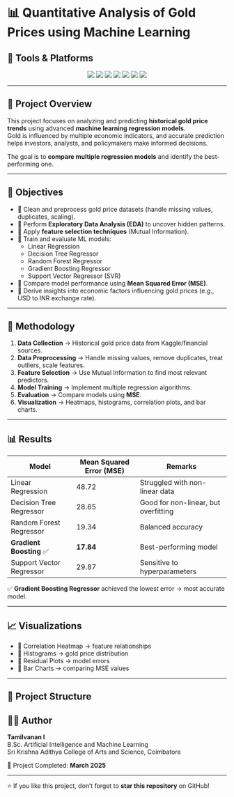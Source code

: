 # 📊 Quantitative Analysis of Gold Prices using Machine Learning

## 🚀 Tools & Platforms
<p align="center">
  <img src="https://img.shields.io/badge/Python-3776AB?style=for-the-badge&logo=python&logoColor=white"/>
  <img src="https://img.shields.io/badge/Google%20Colab-F9AB00?style=for-the-badge&logo=googlecolab&color=525252"/>
  <img src="https://img.shields.io/badge/GitHub-181717?style=for-the-badge&logo=github&logoColor=white"/>
  <img src="https://img.shields.io/badge/Kaggle-20BEFF?style=for-the-badge&logo=kaggle&logoColor=white"/>
  <img src="https://img.shields.io/badge/VS%20Code-0078D4?style=for-the-badge&logo=visualstudiocode&logoColor=white"/>
  <img src="https://img.shields.io/badge/Data%20Visualization-FF6F00?style=for-the-badge&logo=plotly&logoColor=white"/>
  <img src="https://img.shields.io/badge/Machine%20Learning-102230?style=for-the-badge&logo=scikitlearn&logoColor=F7931E"/>
</p>

---

## 📌 Project Overview
This project focuses on analyzing and predicting **historical gold price trends** using advanced **machine learning regression models**.  
Gold is influenced by multiple economic indicators, and accurate prediction helps investors, analysts, and policymakers make informed decisions.  

The goal is to **compare multiple regression models** and identify the best-performing one.

---

## 🎯 Objectives
- 🔹 Clean and preprocess gold price datasets (handle missing values, duplicates, scaling).  
- 🔹 Perform **Exploratory Data Analysis (EDA)** to uncover hidden patterns.  
- 🔹 Apply **feature selection techniques** (Mutual Information).  
- 🔹 Train and evaluate ML models:  
  - Linear Regression  
  - Decision Tree Regressor  
  - Random Forest Regressor  
  - Gradient Boosting Regressor  
  - Support Vector Regressor (SVR)  
- 🔹 Compare model performance using **Mean Squared Error (MSE)**.  
- 🔹 Derive insights into economic factors influencing gold prices (e.g., USD to INR exchange rate).  

---

## 🧩 Methodology
1. **Data Collection** → Historical gold price data from Kaggle/financial sources.  
2. **Data Preprocessing** → Handle missing values, remove duplicates, treat outliers, scale features.  
3. **Feature Selection** → Use Mutual Information to find most relevant predictors.  
4. **Model Training** → Implement multiple regression algorithms.  
5. **Evaluation** → Compare models using **MSE**.  
6. **Visualization** → Heatmaps, histograms, correlation plots, and bar charts.  

---

## 📊 Results
| Model                     | Mean Squared Error (MSE) | Remarks |
|----------------------------|--------------------------|---------|
| Linear Regression          | 48.72                   | Struggled with non-linear data |
| Decision Tree Regressor    | 28.65                   | Good for non-linear, but overfitting |
| Random Forest Regressor    | 19.34                   | Balanced accuracy |
| **Gradient Boosting** ✅    | **17.84**               | Best-performing model |
| Support Vector Regressor   | 29.87                   | Sensitive to hyperparameters |

✅ **Gradient Boosting Regressor** achieved the lowest error → most accurate model.  

---

## 📈 Visualizations
- 📌 Correlation Heatmap → feature relationships  
- 📌 Histograms → gold price distribution  
- 📌 Residual Plots → model errors  
- 📌 Bar Charts → comparing MSE values  

---

## 📂 Project Structure


## 👨‍💻 Author
**Tamilvanan I**  
B.Sc. Artificial Intelligence and Machine Learning  
Sri Krishna Adithya College of Arts and Science, Coimbatore  

📅 Project Completed: **March 2025**  

---

⭐ If you like this project, don’t forget to **star this repository** on GitHub!
